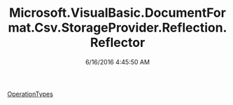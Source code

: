 ﻿---
title: Microsoft.VisualBasic.DocumentFormat.Csv.StorageProvider.Reflection.Reflector
date: 6/16/2016 4:45:50 AM
---

[OperationTypes](T-Microsoft.VisualBasic.DocumentFormat.Csv.StorageProvider.Reflection.Reflector.OperationTypes.html)
